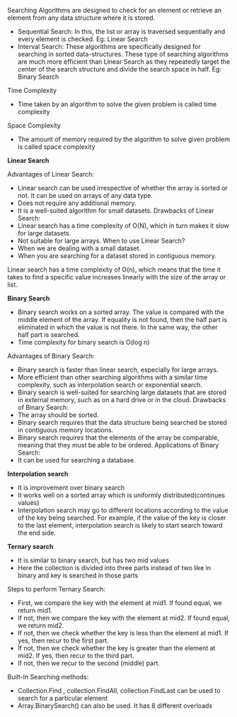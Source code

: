 Searching Algorithms are designed to check for an element or retrieve an element from any data structure where it is stored.
- Sequential Search: In this, the list or array is traversed sequentially and every element is checked. Eg: Linear Search
- Interval Search: These algorithms are specifically designed for searching in sorted data-structures. These type of searching algorithms are much more efficient than Linear Search as they repeatedly target the center of the search structure and divide the search space in half. Eg: Binary Search


Time Complexity
- Time taken by an algorithm to solve the given problem is called time complexity

Space Complexity
- The amount of memory required by the algorithm to solve given problem is called space complexity

**Linear Search**

Advantages of Linear Search:
- Linear search can be used irrespective of whether the array is sorted or not. It can be used on arrays of any data type.
- Does not require any additional memory.
- It is a well-suited algorithm for small datasets.
Drawbacks of Linear Search:
- Linear search has a time complexity of O(N), which in turn makes it slow for large datasets.
- Not suitable for large arrays.
When to use Linear Search?
- When we are dealing with a small dataset.
- When you are searching for a dataset stored in contiguous memory.

Linear search has a time complexity of O(n), which means that the time it takes to find a specific value increases linearly with the size of the array or list.


**Binary Search**
- Binary search works on a sorted array. The value is compared with the middle element of the array. If equality is not found, then the half part is eliminated in which the value is not there. In the same way, the other half part is searched.
- Time complexity for binary search is O(log n)

Advantages of Binary Search:
- Binary search is faster than linear search, especially for large arrays.
- More efficient than other searching algorithms with a similar time complexity, such as interpolation search or exponential search.
- Binary search is well-suited for searching large datasets that are stored in external memory, such as on a hard drive or in the cloud.
Drawbacks of Binary Search:
- The array should be sorted.
- Binary search requires that the data structure being searched be stored in contiguous memory locations. 
- Binary search requires that the elements of the array be comparable, meaning that they must be able to be ordered.
Applications of Binary Search:
- It can be used for searching a database.

**Interpolation search**
- It is improvement over binary search
- It works well on a sorted array which is uniformly distributed(continues values)
- Interpolation search may go to different locations according to the value of the key being searched. For example, if the value of the key is closer to the last element, interpolation search is likely to start search toward the end side.

**Ternary search**
- It is similar to binary search, but has two mid values
- Here the collection is divided into three parts instead of two like in binary and key is searched in those parts
	
Steps to perform Ternary Search: 
- First, we compare the key with the element at mid1. If found equal, we return mid1.
- If not, then we compare the key with the element at mid2. If found equal, we return mid2.
- If not, then we check whether the key is less than the element at mid1. If yes, then recur to the first part.
- If not, then we check whether the key is greater than the element at mid2. If yes, then recur to the third part.
- If not, then we recur to the second (middle) part.


Built-In Searching methods:
- Collection.Find , collection.FindAll, collection.FindLast can be used to search for a particular element
- Array.BinarySearch() can also be used. It has 8 different overloads


